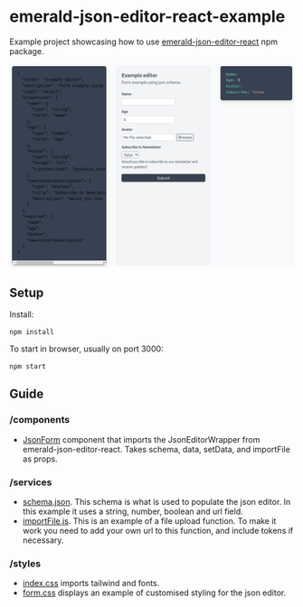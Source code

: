 # emerald-json-editor-react-example

Example project showcasing how to use [emerald-json-editor-react](https://www.npmjs.com/package/emerald-json-editor-react) npm package.

![Screenshot](screenshot.png)

## Setup

Install:

```
npm install
```

To start in browser, usually on port 3000:

```
npm start
```

## Guide

### /components

- [JsonForm](src/components/JsonForm.js) component that imports the JsonEditorWrapper from emerald-json-editor-react. Takes schema, data, setData, and importFile as props.

### /services

- [schema.json](src/services/schema.json). This schema is what is used to populate the json editor. In this example it uses a string, number, boolean and url field.
- [importFile.js](src/services/importFile.js). This is an example of a file upload function. To make it work you need to add your own url to this function, and include tokens if necessary.

### /styles

- [index.css](src/styles/index.css) imports tailwind and fonts.
- [form.css](src/styles/form.css) displays an example of customised styling for the json editor.
